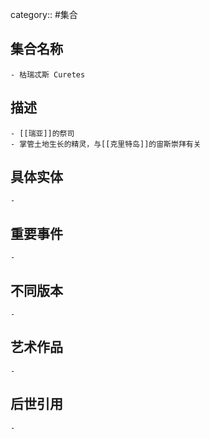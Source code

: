 category:: #集合
## 集合名称
	- 枯瑞忒斯 Curetes
## 描述
	- [[瑞亚]]的祭司
	- 掌管土地生长的精灵，与[[克里特岛]]的宙斯崇拜有关
## 具体实体
	-
## 重要事件
	-
## 不同版本
	-
## 艺术作品
	-
## 后世引用
	-
